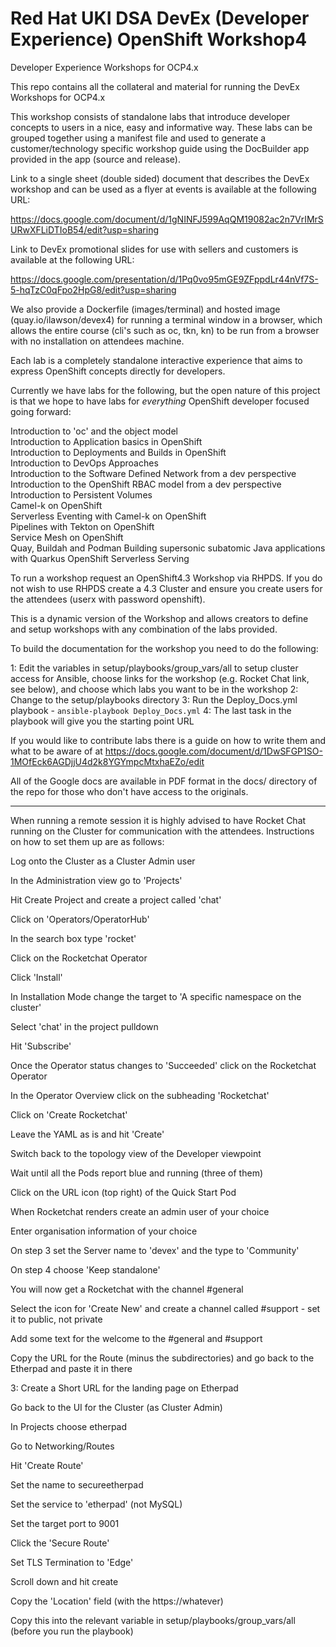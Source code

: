 # Red Hat UKI DSA DevEx (Developer Experience) OpenShift Workshop4
Developer Experience Workshops for OCP4.x

This repo contains all the collateral and material for running the DevEx Workshops for OCP4.x

This workshop consists of standalone labs that introduce developer concepts to users in a nice, easy and informative way. These labs can be grouped together using a manifest file and used to generate a customer/technology specific workshop guide using the DocBuilder app provided in the app (source and release).

Link to a single sheet (double sided) document that describes the DevEx workshop and can be used as a flyer at events is available at the following URL:

https://docs.google.com/document/d/1gNINFJ599AqQM19082ac2n7VrIMrSURwXFLiDTIoB54/edit?usp=sharing

Link to DevEx promotional slides for use with sellers and customers is available at the following URL:

https://docs.google.com/presentation/d/1Pq0vo95mGE9ZFppdLr44nVf7S-5-hqTzC0qFpo2HpG8/edit?usp=sharing

We also provide a Dockerfile (images/terminal) and hosted image (quay.io/ilawson/devex4) for running a terminal window in a browser, which allows the entire course (cli's such as oc, tkn, kn) to be run from a browser with no installation on attendees machine.

Each lab is a completely standalone interactive experience that aims to express OpenShift concepts directly for developers. 

Currently we have labs for the following, but the open nature of this project is that we hope to have labs for *everything* OpenShift developer focused going forward:

Introduction to 'oc' and the object model  
Introduction to Application basics in OpenShift  
Introduction to Deployments and Builds in OpenShift  
Introduction to DevOps Approaches  
Introduction to the Software Defined Network from a dev perspective  
Introduction to the OpenShift RBAC model from a dev perspective  
Introduction to Persistent Volumes  
Camel-k on OpenShift  
Serverless Eventing with Camel-k on OpenShift  
Pipelines with Tekton on OpenShift  
Service Mesh on OpenShift  
Quay, Buildah and Podman
Building supersonic subatomic Java applications with Quarkus
OpenShift Serverless Serving

To run a workshop request an OpenShift4.3 Workshop via RHPDS. If you do not wish to use RHPDS create a 4.3 Cluster and ensure you create users for the attendees (userx with password openshift).

This is a dynamic version of the Workshop and allows creators to define and setup workshops with any combination of the labs provided. 

To build the documentation for the workshop you need to do the following:

1: Edit the variables in setup/playbooks/group_vars/all to setup cluster access for Ansible, choose links for the workshop (e.g. Rocket Chat link, see below), and choose which labs you want to be in the workshop
2: Change to the setup/playbooks directory
3: Run the Deploy_Docs.yml playbook - `ansible-playbook Deploy_Docs.yml`
4: The last task in the playbook will give you the starting point URL

If you would like to contribute labs there is a guide on how to write them and what to be aware of at https://docs.google.com/document/d/1DwSFGP1SO-1MOfEck6AGDjjU4d2k8YGYmpcMtxhaEZo/edit

All of the Google docs are available in PDF format in the docs/ directory of the repo for those who don't have access to the originals.

------------------------------------------------------------

When running a remote session it is highly advised to have Rocket Chat running on the Cluster for communication with the attendees. Instructions on how to set them up are as follows:

Log onto the Cluster as a Cluster Admin user

In the Administration view go to 'Projects'

Hit Create Project and create a project called 'chat'

Click on 'Operators/OperatorHub'

In the search box type 'rocket'

Click on the Rocketchat Operator

Click 'Install'

In Installation Mode change the target to 'A specific namespace on the cluster'

Select 'chat' in the project pulldown

Hit 'Subscribe'

Once the Operator status changes to 'Succeeded' click on the Rocketchat Operator

In the Operator Overview click on the subheading 'Rocketchat'

Click on 'Create Rocketchat'

Leave the YAML as is and hit 'Create'

Switch back to the topology view of the Developer viewpoint

Wait until all the Pods report blue and running (three of them)

Click on the URL icon (top right) of the Quick Start Pod

When Rocketchat renders create an admin user of your choice

Enter organisation information of your choice

On step 3 set the Server name to 'devex' and the type to 'Community'

On step 4 choose 'Keep standalone'

You will now get a Rocketchat with the channel #general

Select the icon for 'Create New' and create a channel called #support - set it to public, not private

Add some text for the welcome to the #general and #support

Copy the URL for the Route (minus the subdirectories) and go back to the Etherpad and paste it in there

3: Create a Short URL for the landing page on Etherpad

Go back to the UI for the Cluster (as Cluster Admin)

In Projects choose etherpad

Go to Networking/Routes

Hit 'Create Route'

Set the name to secureetherpad

Set the service to 'etherpad' (not MySQL)

Set the target port to 9001

Click the 'Secure Route'

Set TLS Termination to 'Edge'

Scroll down and hit create

Copy the 'Location' field (with the https://whatever)

Copy this into the relevant variable in setup/playbooks/group_vars/all (before you run the playbook)

